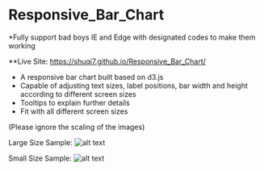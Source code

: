 # Responsive_Bar_Chart
*Fully support bad boys IE and Edge with designated codes to make them working

**Live Site: https://shuqi7.github.io/Responsive_Bar_Chart/

* A responsive bar chart built based on d3.js
* Capable of adjusting text sizes, label positions, bar width and height according to different screen sizes
* Tooltips to explain further details
* Fit with all different screen sizes


(Please ignore the scaling of the images)

Large Size Sample:
![alt text](http://i64.tinypic.com/16kx8uu.png)

Small Size Sample:
![alt text](http://i63.tinypic.com/scuxqf.png)
